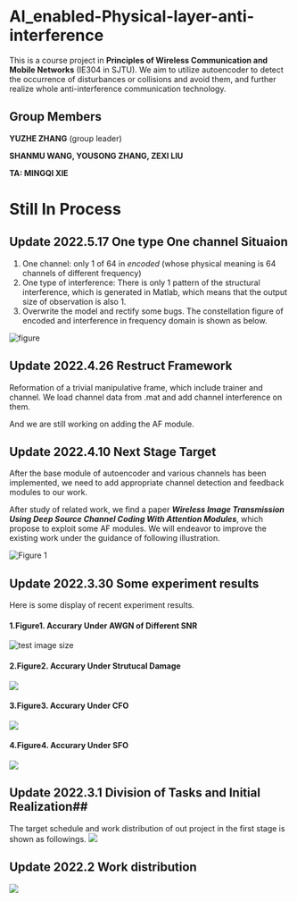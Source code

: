 # AI_enabled-Physical-layer-anti-interference
This is a course project in **Principles of Wireless 
Communication and Mobile Networks** (IE304 in SJTU). 
We aim to utilize autoencoder to detect the occurrence 
of disturbances or collisions and avoid them, 
and further realize whole anti-interference communication technology.

## Group Members
**YUZHE ZHANG** (group leader) 

**SHANMU WANG, YOUSONG ZHANG, ZEXI LIU**

**TA: MINGQI XIE**
# Still In Process

## Update 2022.5.17 One type One channel Situaion
1. One channel: only 1 of 64 in *encoded* (whose physical meaning 
is 64 channels of different frequency)
2. One type of interference: There is only 1 pattern of the structural interference, which is 
generated in Matlab, which means that the output size of observation is also 1.
3. Overwrite the model and rectify some bugs. The constellation figure of encoded and interference in 
frequency domain is shown as below.

![figure](images/8.jpg)

## Update 2022.4.26 Restruct Framework
Reformation of a trivial manipulative frame, which include trainer and channel.
We load channel data from .mat and add channel interference on them.

And we are still working on adding the AF module.
## Update 2022.4.10 Next Stage Target
After the base module of autoencoder and various channels has been implemented, 
we need to add appropriate channel detection and feedback modules to our work.

After study of related work, we find a paper ***Wireless Image Transmission Using Deep Source
Channel Coding With Attention Modules***, which propose to exploit some AF modules.
We will endeavor to improve the existing work under the guidance of following illustration.

![Figure 1](images/1.jpg)

## Update 2022.3.30 Some experiment results ##
Here is some display of recent experiment results.

#### 1.Figure1. Accurary Under AWGN of Different SNR
![test image size](images/2.jpg)

#### 2.Figure2. Accurary Under Strutucal Damage
![](images/3.jpg)

#### 3.Figure3. Accurary Under CFO
![](images/4.jpg)

#### 4.Figure4. Accurary Under SFO
![](images/5.jpg) 

## Update 2022.3.1 Division of Tasks and Initial Realization##
The target schedule and work distribution of out project in the first stage is shown as followings.
![](images/6.jpg)

## Update 2022.2 Work distribution 
![](images/7.jpg)
